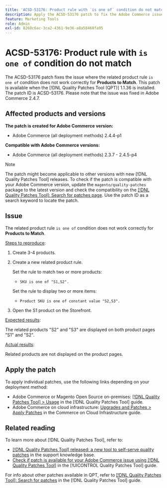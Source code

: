 ```yaml
---
title: 'ACSD-53176: Product rule with `is one of` condition do not match'
description: Apply the ACSD-53176 patch to fix the Adobe Commerce issue where the related product rule `is one of` condition does not work correctly for "Products to Match".
feature: Marketing Tools
role: Admin
exl-id: 8260c6ac-3ca2-4361-9e36-a8a58468fa95
---
```

# ACSD-53176: Product rule with `is one of` condition do not match

The ACSD-53176 patch fixes the issue where the related product rule `is one of` condition does not work correctly for **Products to Match**. This patch is available when the [!DNL Quality Patches Tool (QPT)] 1.1.36 is installed. The patch ID is ACSD-53176. Please note that the issue was fixed in Adobe Commerce 2.4.7.

## Affected products and versions

**The patch is created for Adobe Commerce version:**

* Adobe Commerce (all deployment methods) 2.4.4-p1

**Compatible with Adobe Commerce versions:**

* Adobe Commerce (all deployment methods) 2.3.7 - 2.4.5-p4

>[!NOTE]
>
>The patch might become applicable to other versions with new [!DNL Quality Patches Tool] releases. To check if the patch is compatible with your Adobe Commerce version, update the `magento/quality-patches` package to the latest version and check the compatibility on the [[!DNL Quality Patches Tool]: Search for patches page](https://experienceleague.adobe.com/tools/commerce-quality-patches/index.html). Use the patch ID as a search keyword to locate the patch.

## Issue

The related product rule `is one of` condition does not work correctly for **Products to Match**.

<u>Steps to reproduce</u>:

1. Create 3-4 products.
1. Create a new related product rule.

     Set the rule to match two or more products:
    * `SKU is one of "S1,S2".`

    Set the rule to display two or more items:
    * `Product SKU is one of constant value "S2,S3".`

1. Open the S1 product on the Storefront.

<u>Expected results</u>:

The related products "S2" and "S3" are displayed on both product pages "S1" and "S2".

<u>Actual results</u>:

Related products are not displayed on the product pages. 

## Apply the patch

To apply individual patches, use the following links depending on your deployment method:

* Adobe Commerce or Magento Open Source on-premises: [[!DNL Quality Patches Tool] > Usage](/help/tools/quality-patches-tool/usage.md) in the [!DNL Quality Patches Tool] guide.
* Adobe Commerce on cloud infrastructure: [Upgrades and Patches > Apply Patches](https://experienceleague.adobe.com/docs/commerce-cloud-service/user-guide/develop/upgrade/apply-patches.html) in the Commerce on Cloud Infrastructure guide.

## Related reading

To learn more about [!DNL Quality Patches Tool], refer to:

* [[!DNL Quality Patches Tool] released: a new tool to self-serve quality patches](https://experienceleague.adobe.com/en/docs/commerce-knowledge-base/kb/announcements/commerce-announcements/magento-quality-patches-released-new-tool-to-self-serve-quality-patches) in the support knowledge base.
* [Check if patch is available for your Adobe Commerce issue using [!DNL Quality Patches Tool]](/help/tools/quality-patches-tool/patches-available-in-qpt/check-patch-for-magento-issue-with-magento-quality-patches.md) in the [!UICONTROL Quality Patches Tool] guide.


For info about other patches available in QPT, refer to [[!DNL Quality Patches Tool]: Search for patches](https://experienceleague.adobe.com/tools/commerce-quality-patches/index.html) in the [!DNL Quality Patches Tool] guide.
